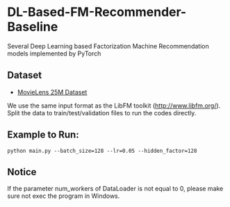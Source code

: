 # DL-Based-FM-Recommender-Baseline
Several Deep Learning based Factorization Machine Recommendation models implemented by PyTorch

## Dataset

- [MovieLens 25M Dataset](http://files.grouplens.org/datasets/movielens/ml-25m.zip)

We use the same input format as the LibFM toolkit (http://www.libfm.org/).
Split the data to train/test/validation files to run the codes directly.

## Example to Run:
```
python main.py --batch_size=128 --lr=0.05 --hidden_factor=128
```

## Notice

If the parameter num_workers of DataLoader is not equal to 0, please make sure not exec the program in Windows. 